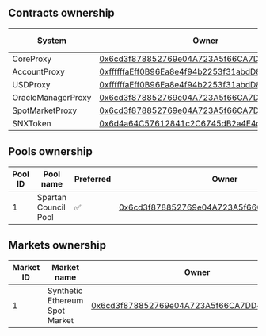 ## Contracts ownership

| System             | Owner                                                                                                                            | Nominated owner |
| ------------------ | -------------------------------------------------------------------------------------------------------------------------------- | --------------- |
| CoreProxy          | [0x6cd3f878852769e04A723A5f66CA7DD4d9E38A6C](https://optimistic.etherscan.io/address/0x6cd3f878852769e04A723A5f66CA7DD4d9E38A6C) | n/a             |
| AccountProxy       | [0xffffffaEff0B96Ea8e4f94b2253f31abdD875847](https://optimistic.etherscan.io/address/0xffffffaEff0B96Ea8e4f94b2253f31abdD875847) | n/a             |
| USDProxy           | [0xffffffaEff0B96Ea8e4f94b2253f31abdD875847](https://optimistic.etherscan.io/address/0xffffffaEff0B96Ea8e4f94b2253f31abdD875847) | n/a             |
| OracleManagerProxy | [0x6cd3f878852769e04A723A5f66CA7DD4d9E38A6C](https://optimistic.etherscan.io/address/0x6cd3f878852769e04A723A5f66CA7DD4d9E38A6C) | n/a             |
| SpotMarketProxy    | [0x6cd3f878852769e04A723A5f66CA7DD4d9E38A6C](https://optimistic.etherscan.io/address/0x6cd3f878852769e04A723A5f66CA7DD4d9E38A6C) | n/a             |
| SNXToken           | [0x6d4a64C57612841c2C6745dB2a4E4db34F002D20](https://optimistic.etherscan.io/address/0x6d4a64C57612841c2C6745dB2a4E4db34F002D20) | n/a             |

## Pools ownership

| Pool ID | Pool name            | Preferred | Owner                                                                                                                            | Nominated owner |
| ------- | -------------------- | --------- | -------------------------------------------------------------------------------------------------------------------------------- | --------------- |
| 1       | Spartan Council Pool | ✅        | [0x6cd3f878852769e04A723A5f66CA7DD4d9E38A6C](https://optimistic.etherscan.io/address/0x6cd3f878852769e04A723A5f66CA7DD4d9E38A6C) | n/a             |

## Markets ownership

| Market ID | Market name                    | Owner                                                                                                                            | Nominated owner |
| --------- | ------------------------------ | -------------------------------------------------------------------------------------------------------------------------------- | --------------- |
| 1         | Synthetic Ethereum Spot Market | [0x6cd3f878852769e04A723A5f66CA7DD4d9E38A6C](https://optimistic.etherscan.io/address/0x6cd3f878852769e04A723A5f66CA7DD4d9E38A6C) | n/a             |

